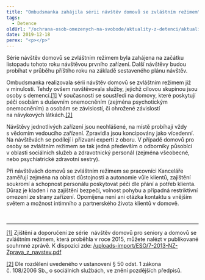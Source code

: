 ```yaml
---
title: "Ombudsmanka zahájila sérii návštěv domovů se zvláštním režimem"
tags:
  - Detence
oldUrl: "/ochrana-osob-omezenych-na-svobode/aktuality-z-detenci/aktuality-z-detenci-2019/ombudsmanka-zahajila-serii-navstev-domovu-se-zvlastnim-rezimem/"
date: 2019-12-18
perex: "<p></p>"
---
```


<!-- imported from the old website -->

<p>Série návštěv domovů se zvláštním režimem byla zahájena na začátku listopadu tohoto roku návštěvou prvního zařízení. Další návštěvy budou probíhat v průběhu příštího roku na základě sestaveného plánu návštěv.</p> <p>Ombudsmanka realizovala sérii návštěv domovů se zvláštním režimem již v minulosti. Tehdy ovšem navštěvovala služby, jejichž cílovou skupinou jsou osoby s demencí.<a href="file:///C:/Users/biler/AppData/Local/Microsoft/Windows/Temporary%20Internet%20Files/Content.Outlook/U8ITYD5N/aktualita_web_dzr.docx#_ftn1" name="_ftnref1">[1]</a> V současnosti se soustředí na domovy, které poskytují péči osobám s duševním onemocněním (zejména psychotickým onemocněním) a osobám se závislostí, či ohrožené závislostí na návykových látkách.<a href="file:///C:/Users/biler/AppData/Local/Microsoft/Windows/Temporary%20Internet%20Files/Content.Outlook/U8ITYD5N/aktualita_web_dzr.docx#_ftn2" name="_ftnref2">[2]</a> </p> <p>Návštěvy jednotlivých zařízení jsou neohlášené, na místě probíhají vždy s vědomím vedoucího zařízení. Zpravidla jsou koncipovány jako vícedenní.  Na návštěvách se podílejí i přizvaní experti z oboru. V případě domovů pro osoby se zvláštním režimem se tak jedná především o odborníky působící v oblasti sociálních služeb a zdravotnický personál (zejména všeobecné, nebo psychiatrické zdravotní sestry). </p> <p>Při návštěvách domovů se zvláštním režimem se pracovníci Kanceláře zaměřují zejména na oblast důstojnosti a autonomie vůle klientů, zajištění soukromí a schopnost personálu poskytovat péči dle přání a potřeb klienta. Důraz je kladen i na zajištění bezpečí, volnost pohybu a případná restriktivní omezení ze strany zařízení. Opomíjena není ani otázka kontaktu s vnějším světem a možnost intimního a partnerského života klientů v domově. </p> <br /> <hr /> <p><a href="file:///C:/Users/biler/AppData/Local/Microsoft/Windows/Temporary%20Internet%20Files/Content.Outlook/U8ITYD5N/aktualita_web_dzr.docx#_ftnref1" name="_ftn1">[1]</a> Zjištění a doporučení ze série  návštěv domovů pro seniory a domovů se zvláštním režimem, která proběhla v roce 2015, můžete nalézt v publikované souhrnné zprávě. K dispozici zde: <a href="/uploads-import/ESO/7-2013-NZ-Zprava_z_navstev.pdf" target="_blank">/uploads-import/ESO/7-2013-NZ-Zprava_z_navstev.pdf</a></p> <p><a href="file:///C:/Users/biler/AppData/Local/Microsoft/Windows/Temporary%20Internet%20Files/Content.Outlook/U8ITYD5N/aktualita_web_dzr.docx#_ftnref2" name="_ftn2">[2]</a> Dle rozdělení uvedeného v ustanovení § 50 odst. 1 zákona č. 108/2006 Sb., o sociálních službách, ve znění pozdějších předpisů. </p>
